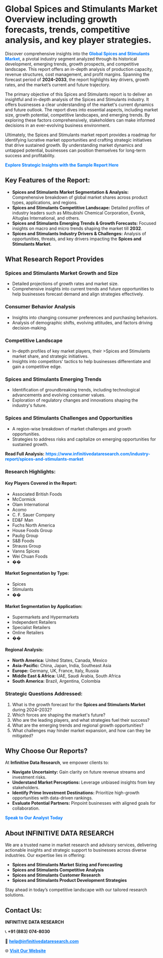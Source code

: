 <h1>Global Spices and Stimulants Market Overview including growth forecasts, trends, competitive analysis, and key player strategies.</h1>
<p>
Discover comprehensive insights into the 
<a href="https://www.infinitivedataresearch.com/industry-report/spices-and-stimulants-market" rel="dofollow" style="color: #007BFF; text-decoration: none;"><strong>Global Spices and Stimulants Market</strong></a>, a pivotal industry segment analyzed through its historical development, emerging trends, growth prospects, and competitive landscape. This report offers an in-depth analysis of production capacity, revenue structures, cost management, and profit margins. Spanning the forecast period of <strong>2024–2033</strong>, the report highlights key drivers, growth rates, and the market’s current and future trajectory.
</p>
<p>
The primary objective of this Spices and Stimulants report is to deliver an insightful and in-depth analysis of the Spices and Stimulants industry. It offers businesses a clear understanding of the market's current dynamics and future outlook. The report dives into essential aspects, including market size, growth potential, competitive landscapes, and emerging trends. By exploring these factors comprehensively, stakeholders can make informed decisions in an ever-evolving business environment.
</p>
<p>
Ultimately, the Spices and Stimulants market report provides a roadmap for identifying lucrative market opportunities and crafting strategic initiatives that drive sustained growth. By understanding market dynamics and untapped potential, businesses can position themselves for long-term success and profitability.
</p>
<p>
<a href="https://www.infinitivedataresearch.com/request-sample/reportId=108586" style="color: #007BFF; text-decoration: none;"><strong>Explore Strategic Insights with the Sample Report Here</strong></a>
</p>

<h2>Key Features of the Report:</h2>
<ul>
<li><strong>Spices and Stimulants Market Segmentation & Analysis:</strong> Comprehensive breakdown of global market shares across product types, applications, and regions.</li>
<li><strong>Spices and Stimulants Competitive Landscape:</strong> Detailed profiles of industry leaders such as Mitsubishi Chemical Corporation, Evonik, Altuglas International, and others.</li>
<li><strong>Spices and Stimulants Emerging Trends & Growth Forecasts:</strong> Focused insights on macro and micro trends shaping the market till <strong>2032</strong>.</li>
<li><strong>Spices and Stimulants Industry Drivers & Challenges:</strong> Analysis of opportunities, threats, and key drivers impacting the <strong>Spices and Stimulants Market</strong>.</li>
</ul>

<h2>What Research Report Provides</h2>
<h3>Spices and Stimulants Market Growth and Size</h3>
<ul>
<li>Detailed projections of growth rates and market size.</li>
<li>Comprehensive insights into current trends and future opportunities to help businesses forecast demand and align strategies effectively.</li>
</ul>

<h3>Consumer Behavior Analysis</h3>
<ul>
<li>Insights into changing consumer preferences and purchasing behaviors.</li>
<li>Analysis of demographic shifts, evolving attitudes, and factors driving decision-making.</li>
</ul>

<h3>Competitive Landscape</h3>
<ul>
<li>In-depth profiles of key market players, their >Spices and Stimulants market share, and strategic initiatives.</li>
<li>Insights into competitors' tactics to help businesses differentiate and gain a competitive edge.</li>
</ul>

<h3>Spices and Stimulants Emerging Trends</h3>
<ul>
<li>Identification of groundbreaking trends, including technological advancements and evolving consumer values.</li>
<li>Exploration of regulatory changes and innovations shaping the industry's future.</li>
</ul>

<h3>Spices and Stimulants Challenges and Opportunities</h3>
<ul>
<li>A region-wise breakdown of market challenges and growth opportunities.</li>
<li>Strategies to address risks and capitalize on emerging opportunities for sustained growth.</li>
</ul>
<p><strong>Read Full Analysis:</strong> <a href="https://www.infinitivedataresearch.com/industry-report/spices-and-stimulants-market" rel="dofollow" style="color: #007BFF; text-decoration: none;"><strong>https://www.infinitivedataresearch.com/industry-report/spices-and-stimulants-market</strong></a></p>
<h3>Research Highlights:</h3>
<h4>Key Players Covered in the Report:</h4>
<ul><li>Associated British Foods</li><li>McCormick</li><li>Olam International</li><li>Acomo</li><li>C. F. Sauer Company</li><li>ED&amp;F Man</li><li>Fuchs North America</li><li>House Foods Group</li><li>Paulig Group</li><li>S&amp;B Foods</li><li>Strauss Group</li><li>Vanns Spices</li><li>Wei Chuan Foods</li><li>��</li></ul>
<h4>Market Segmentation by Type:</h4>
<ul><li>Spices</li><li>Stimulants</li><li>��</li></ul>
<h4>Market Segmentation by Application:</h4>
<ul><li>Supermarkets and Hypermarkets</li><li>Independent Retailers</li><li>Specialist Retailers</li><li>Online Retailers</li><li>��</li></ul>

<h4>Regional Analysis:</h4>
<ul>
<li><strong>North America:</strong> United States, Canada, Mexico</li>
<li><strong>Asia-Pacific:</strong> China, Japan, India, Southeast Asia</li>
<li><strong>Europe:</strong> Germany, UK, France, Italy, Russia</li>
<li><strong>Middle East & Africa:</strong> UAE, Saudi Arabia, South Africa</li>
<li><strong>South America:</strong> Brazil, Argentina, Colombia</li>
</ul>

<h3>Strategic Questions Addressed:</h3>
<ol>
<li>What is the growth forecast for the <strong>Spices and Stimulants Market</strong> during 2024–2032?</li>
<li>Which forces are shaping the market's future?</li>
<li>Who are the leading players, and what strategies fuel their success?</li>
<li>What are the emerging trends and regional growth opportunities?</li>
<li>What challenges may hinder market expansion, and how can they be mitigated?</li>
</ol>

<h2>Why Choose Our Reports?</h2>
<p>At <strong>Infinitive Data Research</strong>, we empower clients to:</p>
<ul>
<li><strong>Navigate Uncertainty:</strong> Gain clarity on future revenue streams and investment risks.</li>
<li><strong>Understand Market Perceptions:</strong> Leverage unbiased insights from key stakeholders.</li>
<li><strong>Identify Prime Investment Destinations:</strong> Prioritize high-growth opportunities with data-driven rankings.</li>
<li><strong>Evaluate Potential Partners:</strong> Pinpoint businesses with aligned goals for collaboration.</li>
</ul>
<p><a href="https://www.infinitivedataresearch.com/industry-report/spices-and-stimulants-market" rel="dofollow" style="color: #007BFF; text-decoration: none;"><strong>Speak to Our Analyst Today</strong></a></p>

<h2>About INFINITIVE DATA RESEARCH</h2>
<p>We are a trusted name in market research and advisory services, delivering actionable insights and strategic support to businesses across diverse industries. Our expertise lies in offering:</p>
<ul>
<li><strong>Spices and Stimulants Market Sizing and Forecasting</strong></li>
<li><strong>Spices and Stimulants Competitive Analysis</strong></li>
<li><strong>Spices and Stimulants Customer Research</strong></li>
<li><strong>Spices and Stimulants Product Development Strategies</strong></li>
</ul>
<p>Stay ahead in today’s competitive landscape with our tailored research solutions.</p>

<h2>Contact Us:</h2>
<p><strong>INFINITIVE DATA RESEARCH</strong></p>
<p>📞 <strong>+91 (883) 074-8030</strong></p>
<p>📧 <strong><a href="mailto:help@infinitivedataresearch.com" style="color: #007BFF;">help@infinitivedataresearch.com</a></strong></p>
<p>🌐 <strong><a href="https://www.infinitivedataresearch.com" rel="dofollow" style="color: #007BFF;">Visit Our Website</a></strong></p>